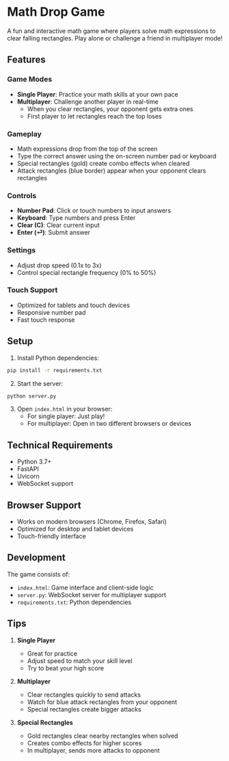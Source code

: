 # Math Drop Game

A fun and interactive math game where players solve math expressions to clear falling rectangles. Play alone or challenge a friend in multiplayer mode!

## Features

### Game Modes
- **Single Player**: Practice your math skills at your own pace
- **Multiplayer**: Challenge another player in real-time
  - When you clear rectangles, your opponent gets extra ones
  - First player to let rectangles reach the top loses

### Gameplay
- Math expressions drop from the top of the screen
- Type the correct answer using the on-screen number pad or keyboard
- Special rectangles (gold) create combo effects when cleared
- Attack rectangles (blue border) appear when your opponent clears rectangles

### Controls
- **Number Pad**: Click or touch numbers to input answers
- **Keyboard**: Type numbers and press Enter
- **Clear (C)**: Clear current input
- **Enter (⏎)**: Submit answer

### Settings
- Adjust drop speed (0.1x to 3x)
- Control special rectangle frequency (0% to 50%)

### Touch Support
- Optimized for tablets and touch devices
- Responsive number pad
- Fast touch response

## Setup

1. Install Python dependencies:
```bash
pip install -r requirements.txt
```

2. Start the server:
```bash
python server.py
```

3. Open `index.html` in your browser:
   - For single player: Just play!
   - For multiplayer: Open in two different browsers or devices

## Technical Requirements

- Python 3.7+
- FastAPI
- Uvicorn
- WebSocket support

## Browser Support
- Works on modern browsers (Chrome, Firefox, Safari)
- Optimized for desktop and tablet devices
- Touch-friendly interface

## Development

The game consists of:
- `index.html`: Game interface and client-side logic
- `server.py`: WebSocket server for multiplayer support
- `requirements.txt`: Python dependencies

## Tips

1. **Single Player**
   - Great for practice
   - Adjust speed to match your skill level
   - Try to beat your high score

2. **Multiplayer**
   - Clear rectangles quickly to send attacks
   - Watch for blue attack rectangles from your opponent
   - Special rectangles create bigger attacks

3. **Special Rectangles**
   - Gold rectangles clear nearby rectangles when solved
   - Creates combo effects for higher scores
   - In multiplayer, sends more attacks to opponent
